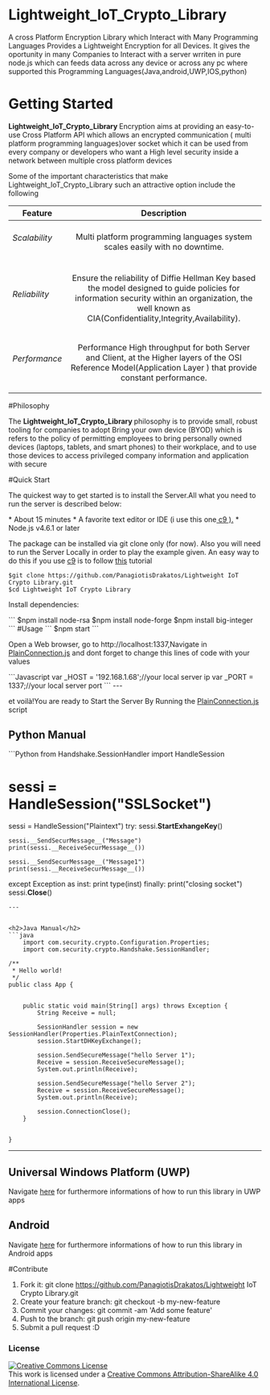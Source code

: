 
# Lightweight_IoT_Crypto_Library
<p>A cross Platform Encryption Library which Interact with Many Programming Languages Provides a Lightweight Encryption for all Devices. It gives the oportunity in many Companies to Interact with a server wrriten in pure node.js which can  feeds data across  any device or across any pc where supported this Programming Languages(Java,android,UWP,IOS,python)</p>

# Getting Started
<p> <b>Lightweight_IoT_Crypto_Library </b>Encryption aims at providing an easy-to-use Cross Platform API which allows an encrypted communication ( multi platform programming languages)over socket which it can be used from every  company or developers who want a High level security inside a network  between multiple cross platform devices</p>

<p>Some of the important characteristics that make Lightweight_IoT_Crypto_Library
such an attractive option  include the following</p>

| Feature            |                         Description                                        |
| -------------      |                       :-------------:                                      | 
|<h6>Scalability</h6>|<p>Multi platform programming languages system scales easily with no downtime.</p>| 
|<h6>Reliability</h6>|<p>Ensure the reliability of Diffie Hellman Key  based the model  designed to guide policies for information     security within an organization, the well known as CIA(Confidentiality,Integrity,Availability).  </p>  |  
|<h6>Performance</h6>| <p>Performance High throughput for both Server and Client, at the Higher layers of the OSI Reference    Model(Application Layer ) that  provide constant performance. </p>                          |        


#Philosophy
<p>The <b>Lightweight_IoT_Crypto_Library </b> philosophy is to provide small, robust tooling for companies to adopt Bring your own device (BYOD) which is refers to the policy of permitting employees to bring personally owned devices (laptops, tablets, and smart phones) to their workplace, and to use those devices to access privileged company information and application with secure </p>

#Quick Start
<p>The quickest way to get started is to install the Server.All what you need to run the server is described below:</p>
 * About 15 minutes
 * A favorite text editor or IDE  (i use this one<a href="https://c9.io/"> c9 ).</a>
 * Node.js v4.6.1 or later
 
<p>The package  can be installed via git clone only (for now). Also you will need to run the Server Locally in order to play the example given. An easy way to do this if you use <a href="https://c9.io/">c9</a> is to follow <a href ="https://www.youtube.com/watch?v=Bhy0vZYElbE">this</a> tutorial </p>
 
 ```
$git clone https://github.com/PanagiotisDrakatos/Lightweight IoT Crypto Library.git
$cd Lightweight IoT Crypto Library
```
<p>Install dependencies:</p>
 ```
$npm install node-rsa
$npm install node-forge
$npm install big-integer
```
#Usage
 ```
$npm start
```
<p>Open a Web browser, go to http://localhost:1337,Navigate in <a href="https://github.com/PanagiotisDrakatos/Lightweight IoT Crypto Library/blob/master/SecureBackend/PlainConnection.js">PlainConnection.js</a> and dont forget to change this lines of code with your values</p>
```Javascript
var _HOST = '192.168.1.68';//your local server ip 
var _PORT = 1337;//your local server port
```
---
<p>et voilà!You are ready to Start the Server By Running the <a href="https://github.com/PanagiotisDrakatos/Lightweight IoT Crypto Library/blob/master/SecureBackend/PlainConnection.js">PlainConnection.js</a> script</p>
<h2>Python Manual</h2>
```Python
from Handshake.SessionHandler import HandleSession


# sessi = HandleSession("SSLSocket")
sessi = HandleSession("Plaintext")
try:
    sessi.__StartExhangeKey__()

    sessi.__SendSecurMessage__("Message")
    print(sessi.__ReceiveSecurMessage__())

    sessi.__SendSecurMessage__("Message1")
    print(sessi.__ReceiveSecurMessage__())
except Exception as inst:
    print type(inst)
finally:
    print("closing socket")
    sessi.__Close__()

```
---


<h2>Java Manual</h2>
```java
    import com.security.crypto.Configuration.Properties;
    import com.security.crypto.Handshake.SessionHandler;

/**
 * Hello world!
 */
public class App {
   

    public static void main(String[] args) throws Exception {
        String Receive = null;

        SessionHandler session = new SessionHandler(Properties.PlainTextConnection);
        session.StartDHKeyExchange();

        session.SendSecureMessage("hello Server 1");
        Receive = session.ReceiveSecureMessage();
        System.out.println(Receive);

        session.SendSecureMessage("hello Server 2");
        Receive = session.ReceiveSecureMessage();
        System.out.println(Receive);

        session.ConnectionClose();
    }


}
```
---

<h2>Universal Windows Platform (UWP)</h2>
<p>Navigate <a href="https://github.com/PanagiotisDrakatos/Lightweight IoT Crypto Library/blob/master/SecureUWPClient/SecureUWPClient/MainPage.xaml.cs">here</a> for furthermore informations of how to run this library in UWP apps</p>
<h2>Android</h2>
<p>Navigate <a href="https://github.com/PanagiotisDrakatos/Lightweight IoT Crypto Library/blob/master/SecureAndroidClient/app/src/main/java/com/security/crypto/MainActivity.java">here</a> for furthermore informations of how to run this library in Android apps</p>


#Contribute
 1. Fork it: git clone https://github.com/PanagiotisDrakatos/Lightweight IoT Crypto Library.git
 2. Create your feature branch: git checkout -b my-new-feature
 3. Commit your changes: git commit -am 'Add some feature'
 4. Push to the branch: git push origin my-new-feature
 5. Submit a pull request :D
 
### License
<a rel="license" href="http://creativecommons.org/licenses/by-sa/4.0/"><img alt="Creative Commons License" style="border-width:0" src="https://i.creativecommons.org/l/by-sa/4.0/80x15.png" /></a><br />This work is licensed under a <a rel="license" href="http://creativecommons.org/licenses/by-sa/4.0/">Creative Commons Attribution-ShareAlike 4.0 International License</a>.
